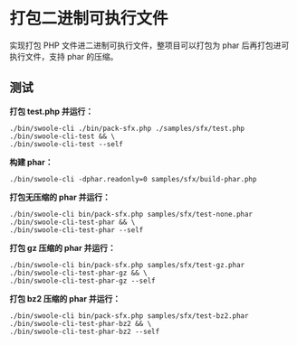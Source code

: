 # 打包二进制可执行文件

实现打包 PHP 文件进二进制可执行文件，整项目可以打包为 phar 后再打包进可执行文件，支持 phar 的压缩。

## 测试

**打包 test.php 并运行：**

```shell
./bin/swoole-cli ./bin/pack-sfx.php ./samples/sfx/test.php ./bin/swoole-cli-test && \
./bin/swoole-cli-test --self
```

**构建 phar：**

```shell
./bin/swoole-cli -dphar.readonly=0 samples/sfx/build-phar.php
```

**打包无压缩的 phar 并运行：**

```shell
./bin/swoole-cli bin/pack-sfx.php samples/sfx/test-none.phar ./bin/swoole-cli-test-phar && \
./bin/swoole-cli-test-phar --self
```

**打包 gz 压缩的 phar 并运行：**

```shell
./bin/swoole-cli bin/pack-sfx.php samples/sfx/test-gz.phar ./bin/swoole-cli-test-phar-gz && \
./bin/swoole-cli-test-phar-gz --self
```

**打包 bz2 压缩的 phar 并运行：**

```shell
./bin/swoole-cli bin/pack-sfx.php samples/sfx/test-bz2.phar ./bin/swoole-cli-test-phar-bz2 && \
./bin/swoole-cli-test-phar-bz2 --self
```
